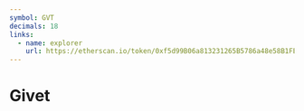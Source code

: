 ```yaml
---
symbol: GVT
decimals: 18
links:
  - name: explorer
    url: https://etherscan.io/token/0xf5d99B06a813231265B5786a48e58B1FEE0baf84
---
```


# Givet

